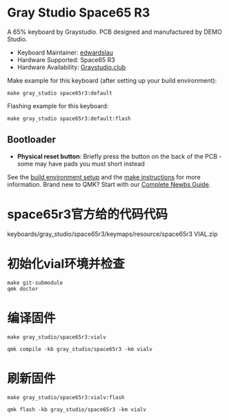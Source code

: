# Gray Studio Space65 R3

A 65% keyboard by Graystudio. PCB designed and manufactured by DEMO Studio.

* Keyboard Maintainer: [edwardslau](https://github.com/edwardslau)
* Hardware Supported: Space65 R3
* Hardware Availability: [Graystudio.club](https://graystudio.club/products/gb-space60-%E2%85%B2)

Make example for this keyboard (after setting up your build environment):

    make gray_studio space65r3:default

Flashing example for this keyboard:

    make gray_studio space65r3:default:flash

## Bootloader
* **Physical reset button**: Briefly press the button on the back of the PCB - some may have pads you must short instead

See the [build environment setup](https://docs.qmk.fm/#/getting_started_build_tools) and the [make instructions](https://docs.qmk.fm/#/getting_started_make_guide) for more information. Brand new to QMK? Start with our [Complete Newbs Guide](https://docs.qmk.fm/#/newbs).


# space65r3官方给的代码代码
keyboards/gray_studio/space65r3/keymaps/resource/space65r3 VIAL.zip

# 初始化vial环境并检查

```shell
make git-submodule
qmk doctor
```

# 编译固件
```shell
make gray_studio/space65r3:vialv
```

```shell
qmk compile -kb gray_studio/space65r3 -km vialv
```

# 刷新固件

```shell
make gray_studio/space65r3:vialv:flash
```

```shell
qmk flash -kb gray_studio/space65r3 -km vialv
```
